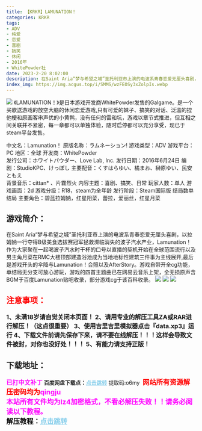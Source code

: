 ```yaml
---
title: 【KRKR】LAMUNATION！
categories: KRKR
tags:
- ADV
- 纯爱
- 恋爱
- 喜剧
- 搞笑
- 休闲
- 2016年
- WhitePowder社
date: 2023-2-20 8:02:00
description: 在Saint Aria“梦与希望之城”圣托利亚市上演的电波系青春恋爱无厘头喜剧，以拉姆妠一行夺得B级美食选拔赛冠军拯救濒临消失的波子汽水产业，Lamunation！作为大家聚在一起喝波子汽水时干杯的口号以直播的契机开始在全球范围流行以及男主角月菜在RMC大楼顶部建造浴池成为当地地标性建筑三件事为主线展开,最后是游戏开头的伞降与Lamunation！合照以及AfterStory。游戏自带开全cg功能，单结局无分支可放心游玩，游戏的四首主题曲已在网易云音乐上架，全无损原声含BGM于百度Lamunation贴吧收录，部分游戏cg于该百科收录。
index_img: https://img.acgus.top/i/SMMS/wzFEOSy3xZolpIs.webp
---
```

![](https://img.acgus.top/i/SMMS/wzFEOSy3xZolpIs.webp)
《LAMUNATION！》是日本游戏开发商WhitePowder发售的Galgame。是一个买歌送游戏的放空大脑的休闲恋爱游戏,只有可爱的妹子、搞笑的对话、泛滥的捏他梗和原画客串声优的小黄鸭，没有任何的雷和坑，游戏以章节式推进，但互相之间关联并不紧密，每一章都可以单独体验，随时启停都可以充分享受，现已于steam平台发售。

中文名：Lamunation！
原版名称：ラムネーション!
游戏类型：ADV
游戏平台：PC
地区：全球
开发商：WhitePowder  
发行公司：ホワイトパウダー、Love Lab, Inc.
发行日期：2016年6月24日
编剧：StudioKPC、けっぽし 
主要配音：くすはらゆい、橘まお、榊原ゆい、民安ともえ  
背景音乐：cittan* 、片霧烈火
内容主题：喜剧、搞笑、日常
玩家人数：单人
游戏画面：2d
游戏分级：R18，steam为全年龄
发行阶段：Steam国际版
结局数单结局
主要角色：碧蓝拉姆妠，红星阳菜，蕾拉，爱丽丝，红星月菜

## 游戏简介：
在Saint Aria“梦与希望之城”圣托利亚市上演的电波系青春恋爱无厘头喜剧，以拉姆妠一行夺得B级美食选拔赛冠军拯救濒临消失的波子汽水产业，Lamunation！作为大家聚在一起喝波子汽水时干杯的口号以直播的契机开始在全球范围流行以及男主角月菜在RMC大楼顶部建造浴池成为当地地标性建筑三件事为主线展开,最后是游戏开头的伞降与Lamunation！合照以及AfterStory。游戏自带开全cg功能，单结局无分支可放心游玩，游戏的四首主题曲已在网易云音乐上架，全无损原声含BGM于百度Lamunation贴吧收录，部分游戏cg于该百科收录。
![](https://img.acgus.top/i/SMMS/duVIrtlWjvG9Nfo.webp)
![](https://img.acgus.top/i/SMMS/arSpnXqWBA34boD.webp)
![](https://img.acgus.top/i/SMMS/IFb4NVT2rfLtXDm.webp)





## <font color=#FF0000 >注意事项：</font>
<font size=3><b>1、未满18岁请自觉关闭本页面！
2、请用专业的解压工具ZA或RAR进行解压！（这点很重要）
3、使用吉里吉里模拟器点击『data.xp3』运行
4、下载文件前请先保存下来，请不要在线解压！！！这样会导致文件被封，对你也没好处！！！
5、有能力请支持正版！</b></font>

## 下载地址：
<font color=#FF00FF size=3><b>已打中文补丁</b></font>
<b>百度网盘下载点：</b><a href="https://pan.baidu.com/s/1mAZmIVd-RBZD4w81lt8txg?pwd=o6my" style="color: #87CEEB;"><b>点击跳转</b></a> 提取码:o6my
<a style="padding: 0" href="https://post.qingju.org/AD/"><img style="max-width:100%" src="https://img.acgus.top/i/2024/07/478f689b8021d8d499ab43d21acf137a.gif" alt=""></a>
<b><font color=#FF0000 size=4>网站所有资源解压密码均为</b></font><b><font color=#FF00FF size=4>qingju</font><font color=#FF0000 ></font></b><br><b><font color=#FF00FF size=4>本站所有文件均为lz4加密格式，不看必解压失败！！请务必阅读以下教程。</b></font><br><b><font color=#000 size=4>解压教程：</b><a href="https://post.qingju.org/tutorial/000/" style="color: #87CEEB;"><b>点击跳转</b></a>